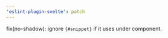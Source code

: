 ```yaml
---
'eslint-plugin-svelte': patch
---
```


fix(no-shadow): ignore `{#snippet}` if it uses under component.
